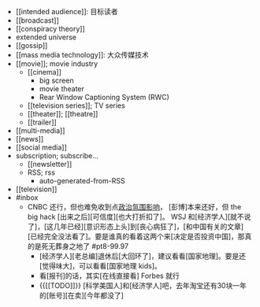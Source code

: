 - [[intended audience]]: 目标读者
- [[broadcast]]
- [[conspiracy theory]]
- extended universe
- [[gossip]]
- [[mass media technology]]: 大众传媒技术
- [[movie]]; movie industry
    - [[cinema]]
        - big screen
        - movie theater
        - Rear Window Captioning System (RWC)
    - [[television series]]; TV series
    - [[theater]]; [[theatre]]
    - [[trailer]]
- [[multi-media]]
- [[news]]
- [[social media]]
- subscription; subscribe...
    - [[newsletter]]
    - RSS; rss
        - auto-generated-from-RSS
- [[television]]
- #inbox
    - CNBC 还行，但也难免收到点[政治氛围影响](https://bbs.saraba1st.com/2b/thread-2029545-1-1.html)，
[彭博]本来还好，但 the big hack [出来之后][可信度][也大打折扣了]。
WSJ 和[经济学人][就不说了]，[这几年已经][意识形态上头]到[丧心病狂了]，[和中国有关的文章][已经完全没法看了]。要是谁真的看着这两个来[决定是否投资中国]，那真的是死无葬身之地了 #pt8-99.97
        - [经济学人][老总编]退休后[大回环了]，建议看看[国家地理]。要是还[觉得味大]，可以看看[国家地理 kids]。
        - 看[报刊]的话，其实[在线直接看] Forbes 就行
        - {{[[TODO]]}} [科学美国人]和[经济学人]吧，去年淘宝还有30块一年的[账号][在卖][今年都没了]
